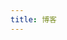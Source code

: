 ```yaml
---
title: 博客
---
```


<script setup>
import BlogEntry from './components/BlogEntry.vue'
const blogs = [
    {
    title: '关于悦写App',
    summary: '市面上已经有那么多写作App了，为什么我还要开发一款新的写作App?',
    publishedDate: '2025-01-15',
    url: './blogs/start',
    },
    {
    title: '悦写重磅更新',
    summary: '悦写更新了重磅功能，快来下载试用吧',
    publishedDate: '2025-01-17',
    url: './blogs/new-version',
    },
    {
    title: '悦写近期更新',
    summary: '悦写更新了模板功能',
    publishedDate: '2025-03-20',
    url: './blogs/recent-updates',
    },
];
</script>

<BlogEntry v-for="blog in blogs.reverse()" :blog="blog"/>